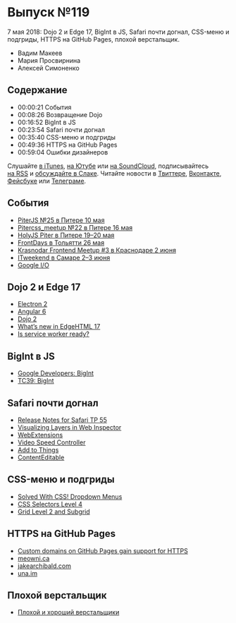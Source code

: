 # Выпуск №119

7 мая 2018: Dojo 2 и Edge 17, BigInt в JS, Safari почти догнал, CSS-меню и подгриды, HTTPS на GitHub Pages, плохой верстальщик.

- Вадим Макеев
- Мария Просвирнина
- Алексей Симоненко

## Содержание

- 00:00:21 События
- 00:08:26 Возвращение Dojo
- 00:16:52 BigInt в JS
- 00:23:54 Safari почти догнал
- 00:35:40 CSS-меню и подгриды
- 00:49:36 HTTPS на GitHub Pages
- 00:59:04 Ошибки дизайнеров

Слушайте [в iTunes](https://itunes.apple.com/ru/podcast/veb-standarty/id1080500016), [на Ютубе](https://www.youtube.com/playlist?list=PLMBnwIwFEFHcwuevhsNXkFTcadeX5R1Go) или [на SoundCloud](https://soundcloud.com/web-standards), подписывайтесь [на RSS](https://web-standards.ru/podcast/feed/) и [обсуждайте в Слаке](http://slack.web-standards.ru/). Читайте новости в [Твиттере](https://twitter.com/webstandards_ru), [Вконтакте](https://vk.com/webstandards_ru), [Фейсбуке](https://www.facebook.com/webstandardsru) или [Телеграме](https://t.me/webstandards_ru).

## События

- [PiterJS №25 в Питере 10 мая](https://medium.com/p/eff54c37b110)
- [Pitercss_meetup №22 в Питере 16 мая](https://pitercss.timepad.ru/)
- [HolyJS Piter в Питере 19–20 мая](https://holyjs-piter.ru/)
- [FrontDays в Тольятти 26 мая](https://frontdays.ru/)
- [Krasnodar Frontend Meetup #3 в Краснодаре 2 июня](https://krddevdays.timepad.ru/event/717194/)
- [ITweekend в Самаре 2–3 июня](https://events.epam.com/events/it-weekend-samara)
- [Google I/O](https://events.google.com/io/schedule/)

## Dojo 2 и Edge 17

- [Electron 2](https://electronjs.org/releases#2.0.0)
- [Angular 6](https://blog.angular.io/version-6-of-angular-now-available-cc56b0efa7a4)
- [Dojo 2](https://dojo.io/)
- [What’s new in EdgeHTML 17](https://aka.ms/devguide_edgehtml_17)
- [Is service worker ready?](https://jakearchibald.github.io/isserviceworkerready/)

## BigInt в JS

- [Google Developers: BigInt](https://developers.google.com/web/updates/2018/05/bigint)
- [TC39: BigInt](https://github.com/tc39/proposal-bigint)

## Safari почти догнал

- [Release Notes for Safari TP 55](https://webkit.org/blog/8284/release-notes-for-safari-technology-preview-55/)
- [Visualizing Layers in Web Inspector](https://webkit.org/blog/8262/visualizing-layers-in-web-inspector/)
- [WebExtensions](https://developer.mozilla.org/en-US/Add-ons/WebExtensions)
- [Video Speed Controller](https://github.com/igrigorik/videospeed)
- [Add to Things](https://github.com/pepelsbey/add-to-things)
- [ContentEditable](https://github.com/pepelsbey/contenteditable)

## CSS-меню и подгриды

- [Solved With CSS! Dropdown Menus](https://css-tricks.com/solved-with-css-dropdown-menus/)
- [CSS Selectors Level 4](https://drafts.csswg.org/selectors-4/#the-focus-within-pseudo)
- [Grid Level 2 and Subgrid](https://rachelandrew.co.uk/archives/2018/04/27/grid-level-2-and-subgrid/)

## HTTPS на GitHub Pages

- [Custom domains on GitHub Pages gain support for HTTPS](https://blog.github.com/2018-05-01-github-pages-custom-domains-https/)
- [meowni.ca](https://meowni.ca)
- [jakearchibald.com](https://jakearchibald.com)
- [una.im](https://una.im)

## Плохой верстальщик

- [Плохой и хороший верстальщики](https://ilyabirman.ru/meanwhile/all/plohoy-i-horoshiy-verstalschiki/)
